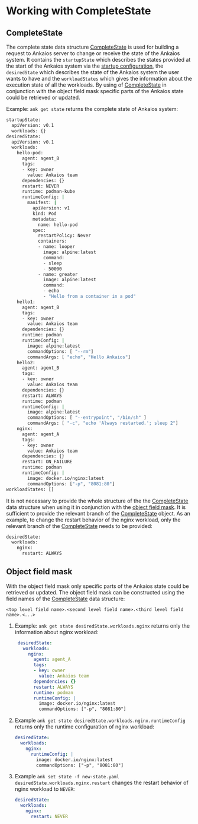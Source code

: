 # Working with CompleteState

## CompleteState

The complete state data structure [CompleteState](./_ankaios.proto.md#completestate) is used for building a request to Ankaios server to change or receive the state of the Ankaios system. It contains the `startupState` which describes the states provided at the start of the Ankaios system via the [startup configuration](./startup-configuration.md), the `desiredState` which describes the state of the Ankaios system the user wants to have and the `workloadStates` which gives the information about the execution state of all the workloads. By using of [CompleteState](./_ankaios.proto.md#completestate) in conjunction with the object field mask specific parts of the Ankaios state could be retrieved or updated.

Example: `ank get state` returns the complete state of Ankaios system:

```bash
startupState:
  apiVersion: v0.1
  workloads: {}
desiredState:
  apiVersion: v0.1
  workloads:
    hello-pod:
      agent: agent_B
      tags:
      - key: owner
        value: Ankaios team
      dependencies: {}
      restart: NEVER
      runtime: podman-kube
      runtimeConfig: |
        manifest: |
          apiVersion: v1
          kind: Pod
          metadata:
            name: hello-pod
          spec:
            restartPolicy: Never
            containers:
            - name: looper
              image: alpine:latest
              command:
              - sleep
              - 50000
            - name: greater
              image: alpine:latest
              command:
              - echo
              - "Hello from a container in a pod"
    hello1:
      agent: agent_B
      tags:
      - key: owner
        value: Ankaios team
      dependencies: {}
      runtime: podman
      runtimeConfig: |
        image: alpine:latest
        commandOptions: [ "--rm"]
        commandArgs: [ "echo", "Hello Ankaios"]
    hello2:
      agent: agent_B
      tags:
      - key: owner
        value: Ankaios team
      dependencies: {}
      restart: ALWAYS
      runtime: podman
      runtimeConfig: |
        image: alpine:latest
        commandOptions: [ "--entrypoint", "/bin/sh" ]
        commandArgs: [ "-c", "echo 'Always restarted.'; sleep 2"]
    nginx:
      agent: agent_A
      tags:
      - key: owner
        value: Ankaios team
      dependencies: {}
      restart: ON_FAILURE
      runtime: podman
      runtimeConfig: |
        image: docker.io/nginx:latest
        commandOptions: ["-p", "8081:80"]
workloadStates: []
```

It is not necessary to provide the whole structure of the the [CompleteState](./_ankaios.proto.md#completestate) data structure when using it in conjunction with the [object field mask](#object-field-mask). It is sufficient to provide the relevant branch of the [CompleteState](./_ankaios.proto.md#completestate) object. As an example, to change the restart behavior of the nginx workload, only the relevant branch of the [CompleteState](./_ankaios.proto.md#completestate) needs to be provided:

```bash
desiredState:
  workloads:
    nginx:
      restart: ALWAYS
```

## Object field mask

With the object field mask only specific parts of the Ankaios state could be retrieved or updated.
The object field mask can be constructed using the field names of the [CompleteState](./_ankaios.proto.md#completestate) data structure:

```text
<top level field name>.<second level field name>.<third level field name>.<...>
```

1. Example: `ank get state desiredState.workloads.nginx` returns only the information about nginx workload:

   ```yaml
    desiredState:
      workloads:
        nginx:
          agent: agent_A
          tags:
          - key: owner
            value: Ankaios team
          dependencies: {}
          restart: ALWAYS
          runtime: podman
          runtimeConfig: |
            image: docker.io/nginx:latest
            commandOptions: ["-p", "8081:80"]
   ```

2. Example `ank get state desiredState.workloads.nginx.runtimeConfig` returns only the runtime configuration of nginx workload:

   ```yaml
   desiredState:
     workloads:
       nginx:
         runtimeConfig: |
           image: docker.io/nginx:latest
           commandOptions: ["-p", "8081:80"]
   ```

3. Example `ank set state -f new-state.yaml desiredState.workloads.nginx.restart` changes the restart behavior of nginx workload to `NEVER`:

   ```yaml title="new-state.yaml"
   desiredState:
     workloads:
       nginx:
         restart: NEVER
   ```
